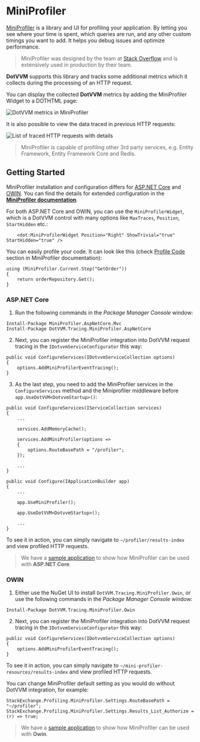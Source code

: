 # MiniProfiler

[MiniProfiler](http://miniprofiler.com/dotnet/) is a library and UI for profiling your application. By letting you see where your time is spent, which queries are run, 
and any other custom timings you want to add. It helps you debug issues and optimize performance.

> MiniProfiler was designed by the team at [Stack Overflow](https://stackoverflow.com/) and is extensively used in production by their team.

**DotVVM** supports this library and tracks some additional metrics which it collects during the processing of an HTTP request.

You can display the collected **DotVVM** metrics by adding the MiniProfiler Widget to a DOTHTML page:

<img src="{imageDir}advanced-miniprofiler-widget.png" alt="DotVVM metrics in MiniProfiler" class="img-responsive" /> 

It is also possible to view the data traced in previous HTTP requests:

<img src="{imageDir}advanced-miniprofiler-page.png" alt="List of traced HTTP requests with details" class="img-responsive" />

> MiniProfiler is capable of profiling other 3rd party services, e.g. Entity Framework, Entity Framework Core and Redis.

## Getting Started

MiniProfiler installation and configuration differs for [ASP.NET Core](#AspNetCore) and [OWIN](#Owin). You can find the details for extended configuration 
in the **[MiniProfiler documentation](http://miniprofiler.com/dotnet/)**.

For both ASP.NET Core and OWIN, you can use the `MiniProfilerWidget`, which is a DotVVM control with many options like `MaxTraces`, `Position`, `StartHidden` etc.:

```DOTHTML
    <dot:MiniProfilerWidget Position="Right" ShowTrivial="true" StartHidden="true" />
```

You can easily profile your code. It can look like this (check [Profile Code](https://miniprofiler.com/dotnet/HowTo/ProfileCode) section in MiniProfiler documentation):
```CSHARP
using (MiniProfiler.Current.Step("GetOrder"))
{
    return orderRepository.Get();
}
```



### ASP.NET Core

1. Run the following commands in the _Package Manager Console_ window:

```
Install-Package MiniProfiler.AspNetCore.Mvc
Install-Package DotVVM.Tracing.MiniProfiler.AspNetCore
```

2. Next, you can register the MiniProfiler integration into DotVVM request tracing in the `IDotvvmServiceConfigurator` this way:

```CSHARP
public void ConfigureServices(IDotvvmServiceCollection options)
{
    options.AddMiniProfilerEventTracing();
}
```

3. As the last step, you need to add the MiniProfiler services in the `ConfigureServices` method and the Miniprofiler middleware before `app.UseDotVVM<DotvvmStartup>()`:

```CSHARP
public void ConfigureServices(IServiceCollection services)
{
    ...

    services.AddMemoryCache();

    services.AddMiniProfiler(options =>
    {
        options.RouteBasePath = "/profiler";
    });

    ...
}

public void Configure(IApplicationBuilder app)
{
    ...

    app.UseMiniProfiler();

    app.UseDotVVM<DotvvmStartup>();

    ...
}
```

To see it in action, you can simply navigate to `~/profiler/results-index` and view profiled HTTP requests.

> We have a [sample application](https://github.com/riganti/dotvvm-tracing/tree/master/samples/DotVVM.Samples.MiniProfiler.AspNetCore) to show how MiniProfiler can be used with **ASP.NET Core**.



### OWIN

1. Either use the NuGet UI to install `DotVVM.Tracing.MiniProfiler.Owin`, or use the following commands in the _Package Manager Console_ window:

```
Install-Package DotVVM.Tracing.MiniProfiler.Owin
```

2. Next, you can register the MiniProfiler integration into DotVVM request tracing in the `IDotvvmServiceConfigurator` this way:

```CSHARP
public void ConfigureServices(IDotvvmServiceCollection options)
{
    options.AddMiniProfilerEventTracing();
}
```

To see it in action, you can simply navigate to `~/mini-profiler-resources/results-index` and view profiled HTTP requests.

You can change MiniProfiler default setting as you would do without DotVVM integration, for example:

```CSHARP
StackExchange.Profiling.MiniProfiler.Settings.RouteBasePath = "~/profiler";
StackExchange.Profiling.MiniProfiler.Settings.Results_List_Authorize = (r) => true;
```

> We have a [sample application](https://github.com/riganti/dotvvm-tracing/tree/master/samples/DotVVM.Samples.MiniProfiler.Owin) to show how MiniProfiler can be used with **Owin**. 
